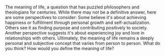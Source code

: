 The meaning of life, a question that has puzzled philosophers and theologians for centuries. While there may not be a definitive answer, here are some perspectives to consider: Some believe it's about achieving happiness or fulfillment through personal growth and self-actualization. Others see it as finding purpose and contributing positively to society. Another perspective suggests it's about experiencing joy and love in relationships with others. Ultimately, the meaning of life remains a deeply personal and subjective concept that varies from person to person. What do you think? How would you define the meaning of life?
